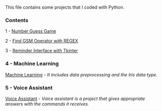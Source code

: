 This file contains some projects that I coded with Python.

### Contents

1 - [Number Guess Game](https://github.com/samettyldrm/myprojects/blob/main/number-guess-game.py)

2 - [Find GSM Operator with REGEX](https://github.com/samettyldrm/myprojects/blob/main/regex-find-gsm-operator.py)

3 - [Reminder Interface with Tkinter](https://github.com/samettyldrm/myprojects/blob/main/tkinter-reminder-interface.py)


### 4 - Machine Learning

[Machine Learning](https://github.com/samettyldrm/myprojects/tree/main/machine-learning) - _It includes data preprocessing and the Iris data type._

### 5 - Voice Assistant

[Voice Assistant](https://github.com/samettyldrm/python-projects/tree/main/voice-assistant) - _Voice assistant is a project that gives appropriate answers with the commands it receives._
